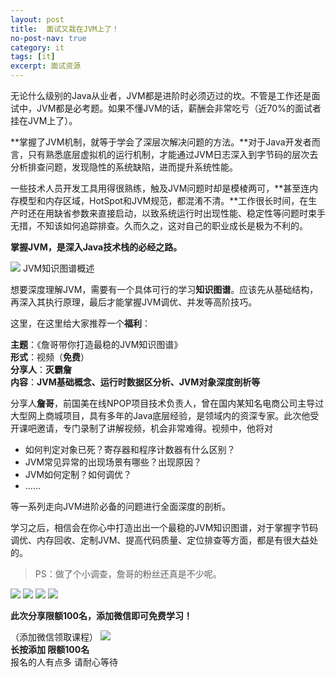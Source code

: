 ```yaml
---
layout: post
title:  面试又栽在JVM上了！
no-post-nav: true
category: it
tags: [it]
excerpt: 面试资源
---
```


无论什么级别的Java从业者，JVM都是进阶时必须迈过的坎。不管是工作还是面试中，JVM都是必考题。如果不懂JVM的话，薪酬会非常吃亏（近70%的面试者挂在JVM上了）。

**掌握了JVM机制，就等于学会了深层次解决问题的方法。**对于Java开发者而言，只有熟悉底层虚拟机的运行机制，才能通过JVM日志深入到字节码的层次去分析排查问题，发现隐性的系统缺陷，进而提升系统性能。

一些技术人员开发工具用得很熟练，触及JVM问题时却是模棱两可，**甚至连内存模型和内存区域，HotSpot和JVM规范，都混淆不清。**工作很长时间，在生产时还在用缺省参数来直接启动，以致系统运行时出现性能、稳定性等问题时束手无措，不知该如何追踪排查。久而久之，这对自己的职业成长是极为不利的。

**掌握JVM，是深入Java技术栈的必经之路。**

![](http://favorites.ren/assets/images/2019/it/jvm1.jpg)
JVM知识图谱概述

想要深度理解JVM，需要有一个具体可行的学习**知识图谱**。应该先从基础结构，再深入其执行原理，最后才能掌握JVM调优、并发等高阶技巧。

这里，在这里给大家推荐一个**福利**：

**主题**：《詹哥带你打造最稳的JVM知识图谱》  
**形式**：视频（**免费**）  
**分享人**：**灭霸詹**  
**内容**：**JVM基础概念、运行时数据区分析、JVM对象深度剖析等**


分享人**詹哥**，前国美在线NPOP项目技术负责人，曾在国内某知名电商公司主导过大型网上商城项目，具有多年的Java底层经验，是领域内的资深专家。此次他受开课吧邀请，专门录制了讲解视频，机会非常难得。视频中，他将对

- 如何判定对象已死？寄存器和程序计数器有什么区别？
- JVM常见异常的出现场景有哪些？出现原因？
- JVM如何定制？如何调优？
- ……

等一系列走向JVM进阶必备的问题进行全面深度的剖析。

学习之后，相信会在你心中打造出出一个最稳的JVM知识图谱，对于掌握字节码调优、内存回收、定制JVM、提高代码质量、定位排查等方面，都是有很大益处的。

> PS：做了个小调查，詹哥的粉丝还真是不少呢。


![](http://favorites.ren/assets/images/2019/it/jvm2.jpg)
![](http://favorites.ren/assets/images/2019/it/jvm3.jpg)
![](http://favorites.ren/assets/images/2019/it/jvm4.jpg)
![](http://favorites.ren/assets/images/2019/it/jvm5.jpg)


**此次分享限额100名，添加微信即可免费学习！**

（添加微信领取课程）
![](http://favorites.ren/assets/images/2019/it/jvm6.jpg)  
**长按添加 限额100名**  
报名的人有点多 请耐心等待